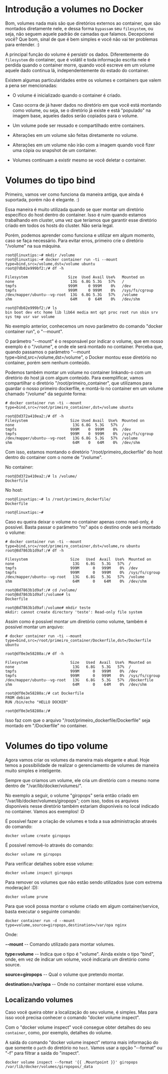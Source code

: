 
# Introdução a volumes no Docker

Bom, volumes nada mais são que diretórios externos ao container, que são montados diretamente nele, e dessa forma `bypassam` seu `filesystem`, ou seja, não seguem aquele padrão de camadas que falamos. Decepcionei você? Que bom, sinal de que é bem simples e você não vai ter problemas para entender. :)

A principal função do volume é persistir os dados. Diferentemente do `filesystem` do container, que é volátil e toda informação escrita nele é perdida quando o container morre, quando você escreve em um volume aquele dado continua lá, independentemente do estado do container.

Existem algumas particularidades entre os volumes e containers que valem a pena ser mencionadas:

- O volume é inicializado quando o container é criado.

- Caso ocorra de já haver dados no diretório em que você está montando como volume, ou seja, se o diretório já existe e está "populado" na imagem base, aqueles dados serão copiados para o volume.

- Um volume pode ser reusado e compartilhado entre containers.

- Alterações em um volume são feitas diretamente no volume.

- Alterações em um volume não irão com a imagem quando você fizer uma cópia ou snapshot de um container.

- Volumes continuam a existir mesmo se você deletar o container.

# Volumes do tipo bind

Primeiro, vamos ver como funciona da maneira antiga, que ainda é suportada, porém não é elegante. :)

Essa maneira é muito utilizada quando se quer montar um diretório específico do host dentro do container. Isso é ruim quando estamos trabalhando em cluster, uma vez que teríamos que garantir esse diretório criado em todos os hosts do cluster. Não seria legal.

Porém, podemos aprender como funciona e utilizar em algum momento, caso se faça necessário. Para evitar erros, primeiro crie o diretório "/volume" na sua máquina.

```
root@linuxtips:~# mkdir /volume
root@linuxtips:~# docker container run -ti --mount type=bind,src=/volume,dst=/volume ubuntu
root@7db02e999bf2:/# df -h

Filesystem                  Size  Used Avail Use%   Mounted on
none                         13G  6.8G 5.3G   57%   /
tmpfs                       999M     0 999M    0%   /dev
tmpfs                       999M     0 999M    0%   /sys/fs/cgroup
/dev/mapper/ubuntu--vg-root  13G  6.8G 5.3G   57%   /volume 
shm                          64M     0  64M    0%   /dev/shm

root@7db02e999bf2:/# ls
bin boot dev etc home lib lib64 media mnt opt proc root run sbin srv sys tmp usr var volume
```

No exemplo anterior, conhecemos um novo parâmetro do comando "docker container run", o "--mount".

O parâmetro "--mount" é o responsável por indicar o volume, que em nosso exemplo é o "/volume", e onde ele será montado no container. Perceba que, quando passamos o parâmetro "--mount type=bind,src=/volume,dst=/volume", o Docker montou esse diretório no container, porém sem nenhum conteúdo.

Podemos também montar um volume no container linkando-o com um diretório do host já com algum conteúdo. Para exemplificar, vamos compartilhar o diretório "/root/primeiro_container", que utilizamos para guardar o nosso primeiro dockerfile, e montá-lo no container em um volume chamado "/volume" da seguinte forma:

```
# docker container run -ti --mount type=bind,src=/root/primeiro_container,dst=/volume ubuntu

root@3d372a410ea2:/# df -h
Filesystem                   Size Used Avail  Use%  Mounted on
none                          13G 6.8G  5.3G   57%  /
tmpfs                        999M    0  999M    0%  /dev
tmpfs                        999M    0  999M    0%  /sys/fs/cgroup
/dev/mapper/ubuntu--vg-root   13G 6.8G  5.3G   57%  /volume
shm                           64M    0   64M    0%  /dev/shm

```

Com isso, estamos montando o diretório "/root/primeiro_dockerfile" do host dentro do container com o nome de "/volume".

No container:

```
root@3d372a410ea2:/# ls /volume/
Dockerfile

```

No host:

```
root@linuxtips:~# ls /root/primeiro_dockerfile/
Dockerfile

root@linuxtips:~#
```

Caso eu queira deixar o volume no container apenas como read-only, é possível. Basta passar o parâmetro "ro" após o destino onde será montado o volume:

```
# docker container run -ti --mount type=bind,src=/root/primeiro_container,dst=/volume,ro ubuntu
root@8d7863b1d9af:/# df -h

Filesystem                   Size   Used  Avail  Use%  Mounted on
none                          13G   6.8G   5.3G   57%  /
tmpfs                        999M      0   999M    0%  /dev
tmpfs                        999M      0   999M    0%  /sys/fs/cgroup
/dev/mapper/ubuntu--vg-root   13G   6.8G   5.3G   57%  /volume
shm                           64M      0    64M    0%  /dev/shm

root@8d7863b1d9af:/# cd /volume/
root@8d7863b1d9af:/volume# ls
Dockerfile

root@8d7863b1d9af:/volume# mkdir teste
mkdir: cannot create directory 'teste': Read-only file system

```

Assim como é possível montar um diretório como volume, também é possível montar um arquivo:

```
# docker container run -ti --mount type=bind,src=/root/primeiro_container/Dockerfile,dst=/Dockerfile ubuntu

root@df0e3e58280a:/# df -h

Filesystem                   Size   Used  Avail  Use%  Mounted on
none                          13G   6.8G   5.3G   57%  /
tmpfs                        999M      0   999M    0%  /dev
tmpfs                        999M      0   999M    0%  /sys/fs/cgroup
/dev/mapper/ubuntu--vg-root   13G   6.8G   5.3G   57%  /Dockerfile
shm                           64M      0    64M    0%  /dev/shm

root@df0e3e58280a:/# cat Dockerfile
FROM debian
RUN /bin/echo "HELLO DOCKER"

root@df0e3e58280a:/#
```

Isso faz com que o arquivo "/root/primeiro_dockerfile/Dockerfile" seja montado em "/Dockerfile" no container.

# Volumes do tipo volume

Agora vamos criar os volumes da maneira mais elegante e atual. Hoje temos a possibilidade de realizar o gerenciamento de volumes de maneira muito simples e inteligente.

Sempre que criamos um volume, ele cria um diretório com o mesmo nome dentro de "/var/lib/docker/volumes/".

No exemplo a seguir, o volume "giropops" seria então criado em "/var/lib/docker/volumes/giropops"; com isso, todos os arquivos disponíveis nesse diretório também estariam disponíveis no local indicado no container. Vamos aos exemplos! :D

É possível fazer a criação de volumes e toda a sua administração através do comando:

```
docker volume create giropops
```

É possível removê-lo através do comando:

```
docker volume rm giropops
```

Para verificar detalhes sobre esse volume:

```
docker volume inspect giropops
```

Para remover os volumes que não estão sendo utilizados (use com extrema moderação! :D):

```
docker volume prune
```

Para que você possa montar o volume criado em algum container/service, basta executar o seguinte comando:

```
docker container run -d --mount type=volume,source=giropops,destination=/var/opa nginx
```

Onde:

**--mount** -- Comando utilizado para montar volumes.

**type=volume** -- Indica que o tipo é "volume". Ainda existe o tipo "bind", onde, em vez de indicar um volume, você indicaria um diretório como source.

**source=giropops** -- Qual o volume que pretendo montar.

**destination=/var/opa** -- Onde no container montarei esse volume.

## Localizando volumes

Caso você queira obter a localização do seu volume, é simples. Mas para isso você precisa conhecer o comando "docker volume inspect".

Com o "docker volume inspect" você consegue obter detalhes do seu `container`, como, por exemplo, detalhes do volume.

A saída do comando "docker volume inspect" retorna mais informação do que somente o `path` do diretório no `host`. Vamos usar a opção "--format" ou "-f" para filtrar a saída do "inspect".

```
docker volume inspect --format '{{ .Mountpoint }}' giropops
/var/lib/docker/volumes/giropopos/_data
```
